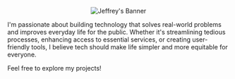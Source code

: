<!-- Add a banner image -->
<p align="center">
  <img src="Banner.png" alt="Jeffrey's Banner" />
</p>

I'm passionate about building technology that solves real-world problems and improves everyday life for the public. Whether it's streamlining tedious processes, enhancing access to essential services, or creating user-friendly tools, I believe tech should make life simpler and more equitable for everyone.

Feel free to explore my projects!
